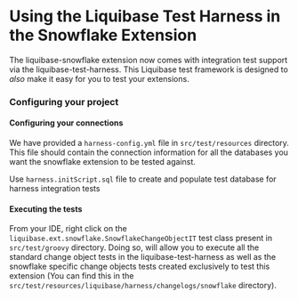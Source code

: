 # Using the Liquibase Test Harness in the Snowflake Extension
The liquibase-snowflake extension now comes with integration test support via the liquibase-test-harness. 
This Liquibase test framework is designed to *also* make it easy for you to test your extensions.

### Configuring your project
 
#### Configuring your connections

We have provided a `harness-config.yml` file in `src/test/resources` directory. 
This file should contain the connection information for all the databases you want the snowflake extension to be tested against.

Use `harness.initScript.sql` file to create and populate test database for harness integration tests

#### Executing the tests
From your IDE, right click on the `liquibase.ext.snowflake.SnowflakeChangeObjectIT` test class present in `src/test/groovy` directory. 
Doing so, will allow you to execute all the standard change object tests in the liquibase-test-harness as well as the
snowflake specific change objects tests created exclusively to test this extension (You can find this in the 
`src/test/resources/liquibase/harness/changelogs/snowflake` directory).